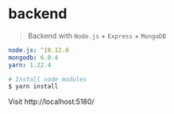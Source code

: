 # backend

> Backend with `Node.js` + `Express` + `MongoDB`

```yml
node.js: ^18.12.0
mongodb: 6.0.4
yarn: 1.22.4
```

```bash
# Install node modules
$ yarn install
```

Visit http://localhost:5180/
